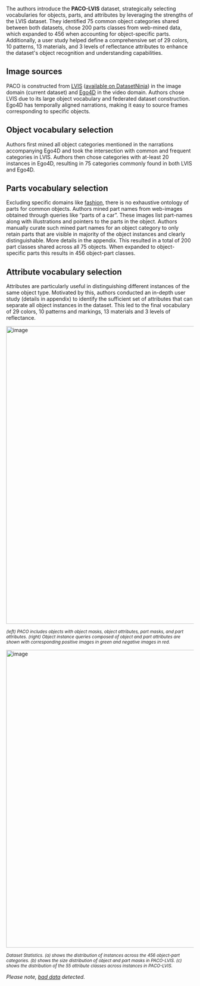 The authors introduce the **PACO-LVIS** dataset, strategically selecting vocabularies for objects, parts, and attributes by leveraging the strengths of the LVIS dataset. They identified 75 common object categories shared between both datasets, chose 200 parts classes from web-mined data, which expanded to 456 when accounting for object-specific parts. Additionally, a user study helped define a comprehensive set of 29 colors, 10 patterns, 13 materials, and 3 levels of reflectance attributes to enhance the dataset's object recognition and understanding capabilities.


## Image sources

PACO is constructed from [LVIS](https://ieeexplore.ieee.org/document/8954457) ([available on DatasetNinja](https://datasetninja.com/lvis)) in the image domain (current dataset) and [Ego4D](https://arxiv.org/abs/2110.07058) in the video domain. Authors chose LVIS due to its large object vocabulary and federated dataset construction. Ego4D has temporally aligned narrations, making it easy to source frames corresponding to specific objects.

## Object vocabulary selection

Authors first mined all object categories mentioned in the narrations accompanying Ego4D and took the intersection with common and frequent categories in LVIS. Authors then chose categories with at-least 20 instances in Ego4D, resulting in 75 categories commonly found in both LVIS and Ego4D.

## Parts vocabulary selection

Excluding specific domains like [fashion](https://openaccess.thecvf.com/content_cvpr_2018/papers/Reddy_CarFusion_Combining_Point_CVPR_2018_paper.pdf), there is no exhaustive ontology of parts for common objects. Authors mined part names from web-images obtained through queries like “parts of a car”. These images list part-names along with illustrations and pointers to the parts in the object. Authors manually curate such mined part names for an object category to only retain parts that are visible in majority of the object instances and clearly distinguishable. More details in the appendix. This resulted in a total of 200 part classes shared across all 75 objects. When expanded to object-specific parts this results in 456 object-part classes.

## Attribute vocabulary selection

Attributes are particularly useful in distinguishing different instances of the same object type. Motivated by this, authors conducted an in-depth user study (details in appendix) to identify the sufficient set of attributes that can separate all object instances in the dataset. This led to the final vocabulary of 29 colors, 10 patterns and markings, 13 materials and 3 levels of reflectance.

<img src="https://i.ibb.co/BVc6X3h/Screenshot-2023-10-11-191835.png" alt="image" width="800">

<span style="font-size: smaller; font-style: italic;"> (left) PACO includes objects with object masks, object attributes, part masks, and part attributes. (right) Object instance queries composed of object and part attributes are shown with corresponding positive images in green and negative images in red.</span>

<img src="https://i.ibb.co/5KLNgyN/Screenshot-2023-10-11-191603.png" alt="image" width="800">

<span style="font-size: smaller; font-style: italic;"> Dataset Statistics. (a) shows the distribution of instances across the 456 object-part categories. (b) shows the size distribution of object and part masks in PACO-LVIS. (c) shows the distribution of the 55 attribute classes across instances in PACO-LVIS.
</span>

<i>Please note, [bad data](https://github.com/dataset-ninja/paco-lvis/blob/main/src/convert.py#L91) detected.</i>
